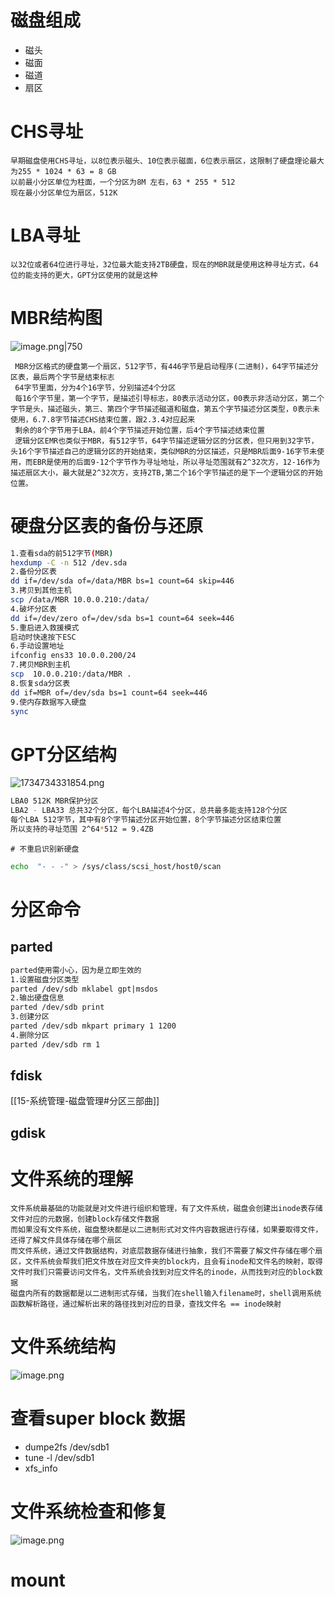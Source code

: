 # 磁盘组成
+ 磁头
+ 磁面
+ 磁道
+ 扇区
# CHS寻址
	早期磁盘使用CHS寻址，以8位表示磁头、10位表示磁面，6位表示扇区，这限制了硬盘理论最大为255 * 1024 * 63 = 8 GB
	以前最小分区单位为柱面，一个分区为8M 左右，63 * 255 * 512
	现在最小分区单位为扇区，512K
# LBA寻址
	以32位或者64位进行寻址，32位最大能支持2TB硬盘，现在的MBR就是使用这种寻址方式，64位的能支持的更大，GPT分区使用的就是这种
# MBR结构图
![image.png|750](https://lvyusen-1316126434.cos.ap-guangzhou.myqcloud.com/images/202412210329813.png?imageSlim)

	 MBR分区格式的硬盘第一个扇区，512字节，有446字节是启动程序(二进制)，64字节描述分区表，最后两个字节是结束标志
	 64字节里面，分为4个16字节，分别描述4个分区
	 每16个字节里，第一个字节，是描述引导标志，80表示活动分区，00表示非活动分区，第二个字节是头，描述磁头，第三、第四个字节描述磁道和磁盘，第五个字节描述分区类型，0表示未使用，6.7.8字节描述CHS结束位置，跟2.3.4对应起来
	 剩余的8个字节用于LBA，前4个字节描述开始位置，后4个字节描述结束位置
	 逻辑分区EMR也类似于MBR，有512字节，64字节描述逻辑分区的分区表，但只用到32字节，头16个字节描述自己的逻辑分区的开始结束，类似MBR的分区描述，只是MBR后面9-16字节未使用，而EBR是使用的后面9-12个字节作为寻址地址，所以寻址范围就有2^32次方，12-16作为描述扇区大小，最大就是2^32次方，支持2TB,第二个16个字节描述的是下一个逻辑分区的开始位置。

# 硬盘分区表的备份与还原
```bash
1.查看sda的前512字节(MBR)
hexdump -C -n 512 /dev.sda
2.备份分区表
dd if=/dev/sda of=/data/MBR bs=1 count=64 skip=446
3.拷贝到其他主机
scp /data/MBR 10.0.0.210:/data/
4.破坏分区表
dd if=/dev/zero of=/dev/sda bs=1 count=64 seek=446
5.重启进入救援模式
启动时快速按下ESC
6.手动设置地址
ifconfig ens33 10.0.0.200/24
7.拷贝MBR到主机
scp  10.0.0.210:/data/MBR .
8.恢复sda分区表
dd if=MBR of=/dev/sda bs=1 count=64 seek=446
9.使内存数据写入硬盘
sync
```
# GPT分区结构
![1734734331854.png](https://lvyusen-1316126434.cos.ap-guangzhou.myqcloud.com/images/202412210642317.png?imageSlim)
```bash
LBA0 512K MBR保护分区
LBA2 - LBA33 总共32个分区，每个LBA描述4个分区，总共最多能支持128个分区
每个LBA 512字节，其中有8个字节描述分区开始位置，8个字节描述分区结束位置
所以支持的寻址范围 2^64*512 = 9.4ZB
```
	# 不重启识别新硬盘
```bash
echo  "- - -" > /sys/class/scsi_host/host0/scan
```
# 分区命令
## parted
```bash
parted使用需小心，因为是立即生效的
1.设置磁盘分区类型
parted /dev/sdb mklabel gpt|msdos
2.输出硬盘信息
parted /dev/sdb print
3.创建分区
parted /dev/sdb mkpart primary 1 1200
4.删除分区
parted /dev/sdb rm 1
```
## fdisk
[[15-系统管理-磁盘管理#分区三部曲]]
## gdisk
# 文件系统的理解
	文件系统最基础的功能就是对文件进行组织和管理，有了文件系统，磁盘会创建出inode表存储文件对应的元数据，创建block存储文件数据
	而如果没有文件系统，磁盘整块都是以二进制形式对文件内容数据进行存储，如果要取得文件，还得了解文件具体存储在哪个扇区
	而文件系统，通过文件数据结构，对底层数据存储进行抽象，我们不需要了解文件存储在哪个扇区，文件系统会帮我们把文件放在对应文件夹的block内，且会有inode和文件名的映射，取得文件时我们只需要访问文件名，文件系统会找到对应文件名的inode，从而找到对应的block数据
	磁盘内所有的数据都是以二进制形式存储，当我们在shell输入filename时，shell调用系统函数解析路径，通过解析出来的路径找到对应的目录，查找文件名 == inode映射
# 文件系统结构
![image.png](https://lvyusen-1316126434.cos.ap-guangzhou.myqcloud.com/images/202412220514567.png?imageSlim)
# 查看super block 数据
+ dumpe2fs /dev/sdb1
+ tune -l /dev/sdb1
+ xfs_info
# 文件系统检查和修复
![image.png](https://lvyusen-1316126434.cos.ap-guangzhou.myqcloud.com/images/202412220553037.png?imageSlim)
# mount
